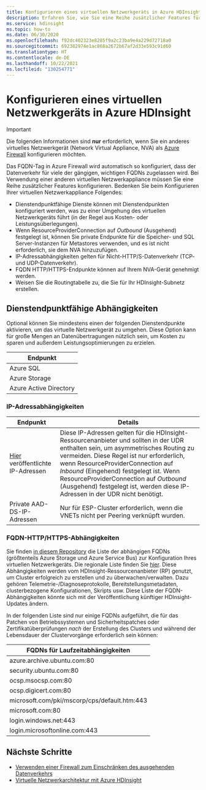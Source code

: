 ```yaml
---
title: Konfigurieren eines virtuellen Netzwerkgeräts in Azure HDInsight
description: Erfahren Sie, wie Sie eine Reihe zusätzlicher Features für Ihr virtuelles Netzwerkgerät in Azure HDInsight konfigurieren.
ms.service: hdinsight
ms.topic: how-to
ms.date: 06/30/2020
ms.openlocfilehash: f92dc402323e8285f9a2c23ba9e4a229d72718a0
ms.sourcegitcommit: 692382974e1ac868a2672b67af2d33e593c91d60
ms.translationtype: HT
ms.contentlocale: de-DE
ms.lasthandoff: 10/22/2021
ms.locfileid: "130254771"
---
```

# <a name="configure-network-virtual-appliance-in-azure-hdinsight"></a>Konfigurieren eines virtuellen Netzwerkgeräts in Azure HDInsight

> [!Important]
> Die folgenden Informationen sind **nur** erforderlich, wenn Sie ein anderes virtuelles Netzwerkgerät (Network Virtual Appliance, NVA) als [Azure Firewall](./hdinsight-restrict-outbound-traffic.md) konfigurieren möchten.

Das FQDN-Tag in Azure Firewall wird automatisch so konfiguriert, dass der Datenverkehr für viele der gängigen, wichtigen FQDNs zugelassen wird. Bei Verwendung einer anderen virtuellen Netzwerkappliance müssen Sie eine Reihe zusätzlicher Features konfigurieren. Bedenken Sie beim Konfigurieren Ihrer virtuellen Netzwerkappliance Folgendes:

* Dienstendpunktfähige Dienste können mit Dienstendpunkten konfiguriert werden, was zu einer Umgehung des virtuellen Netzwerkgeräts führt (in der Regel aus Kosten- oder Leistungsüberlegungen).
* Wenn ResourceProviderConnection auf *Outbound* (Ausgehend) festgelegt ist, können Sie private Endpunkte für die Speicher- und SQL Server-Instanzen für Metastores verwenden, und es ist nicht erforderlich, sie dem NVA hinzuzufügen.
* IP-Adressabhängigkeiten gelten für Nicht-HTTP/S-Datenverkehr (TCP- und UDP-Datenverkehr).
* FQDN HTTP/HTTPS-Endpunkte können auf Ihrem NVA-Gerät genehmigt werden.
* Weisen Sie die Routingtabelle zu, die Sie für Ihr HDInsight-Subnetz erstellen.

## <a name="service-endpoint-capable-dependencies"></a>Dienstendpunktfähige Abhängigkeiten

Optional können Sie mindestens einen der folgenden Dienstendpunkte aktivieren, um das virtuelle Netzwerkgerät zu umgehen. Diese Option kann für große Mengen an Datenübertragungen nützlich sein, um Kosten zu sparen und außerdem Leistungsoptimierungen zu erzielen. 

| **Endpunkt** |
|---|
| Azure SQL |
| Azure Storage |
| Azure Active Directory |

### <a name="ip-address-dependencies"></a>IP-Adressabhängigkeiten

| **Endpunkt** | **Details** |
|---|---|
| [Hier](hdinsight-management-ip-addresses.md) veröffentlichte IP-Adressen | Diese IP-Adressen gelten für die HDInsight-Ressourcenanbieter und sollten in der UDR enthalten sein, um asymmetrisches Routing zu vermeiden. Diese Regel ist nur erforderlich, wenn ResourceProviderConnection auf *Inbound* (Eingehend) festgelegt ist. Wenn ResourceProviderConnection auf *Outbound* (Ausgehend) festgelegt ist, werden diese IP-Adressen in der UDR nicht benötigt.  |
| Private AAD-DS-IP-Adressen | Nur für ESP-Cluster erforderlich, wenn die VNETs nicht per Peering verknüpft wurden.|


### <a name="fqdn-httphttps-dependencies"></a>FQDN-HTTP/HTTPS-Abhängigkeiten

Sie finden [in diesem Repository](https://github.com/Azure-Samples/hdinsight-fqdn-lists/) die Liste der abhängigen FQDNs (größtenteils Azure Storage und Azure Service Bus) zur Konfiguration Ihres virtuellen Netzwerkgeräts. Die regionale Liste finden Sie [hier](https://github.com/Azure-Samples/hdinsight-fqdn-lists/tree/main/Public). Diese Abhängigkeiten werden vom HDInsight-Ressourcenanbieter (RP) genutzt, um Cluster erfolgreich zu erstellen und zu überwachen/verwalten. Dazu gehören Telemetrie-/Diagnoseprotokolle, Bereitstellungsmetadaten, clusterbezogene Konfigurationen, Skripts usw. Diese Liste der FQDN-Abhängigkeiten könnte sich mit der Veröffentlichung künftiger HDInsight-Updates ändern.

In der folgenden Liste sind nur einige FQDNs aufgeführt, die für das Patchen von Betriebssystemen und Sicherheitspatches oder Zertifikatüberprüfungen *nach* der Erstellung des Clusters und während der Lebensdauer der Clustervorgänge erforderlich sein können:

| **FQDNs für Laufzeitabhängigkeiten**                                                          |
|---|
| azure.archive.ubuntu.com:80                                           |
| security.ubuntu.com:80                                                |
| ocsp.msocsp.com:80                                                    |
| ocsp.digicert.com:80                                                  |
| microsoft.com/pki/mscorp/cps/default.htm:443                                      |
| microsoft.com:80                                                      |
|login.windows.net:443                                                  |
|login.microsoftonline.com:443                                          |

## <a name="next-steps"></a>Nächste Schritte

* [Verwenden einer Firewall zum Einschränken des ausgehenden Datenverkehrs](./hdinsight-restrict-outbound-traffic.md)
* [Virtuelle Netzwerkarchitektur mit Azure HDInsight](hdinsight-virtual-network-architecture.md)
